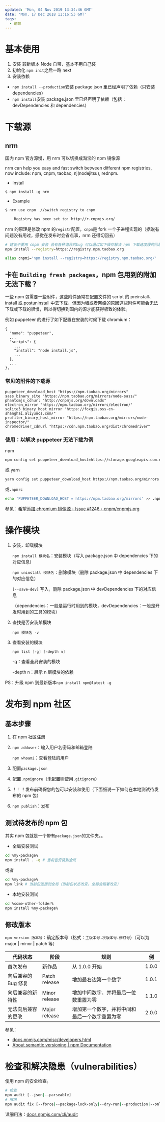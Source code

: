 ```yaml
---
updated: 'Mon, 04 Nov 2019 13:34:46 GMT'
date: 'Mon, 17 Dec 2018 11:16:53 GMT'
tags:
  - 前端
---
```


# 基本使用

1.  安装
    较新版本 Node 自带，基本不用自己装
2.  初始化
    `npm init`之后一路 next
3.  安装依赖

-   `npm install --production`安装 package.json 里已经声明了依赖（只安装 dependencies）
-   `npm install`安装 package.json 里已经声明了依赖（包括：devDependencies 和 dependencies）

# 下载源

## nrm

国内 npm 官方源慢，用 nrm 可以切换成淘宝的 npm 镜像源

nrm can help you easy and fast switch between different npm registries, now include: npm, cnpm, taobao, nj(nodejitsu), rednpm.

-   Install

`$ npm install -g nrm`

-   Example

```bash
$ nrm use cnpm  //switch registry to cnpm

    Registry has been set to: http://r.cnpmjs.org/
```

nrm 的原理是修改 npm 的`registr`配置，`cnpm`是 fork 一个子进程实现的（据说有问题没有用过，感觉在发布时会省点事，nrm 还得切回去）

```bash
# 建议不要用 cnpm 安装 会有各种诡异的bug 可以通过如下操作解决 npm 下载速度慢的问题
npm install --registry=https://registry.npm.taobao.org
```

```bash
alias cnpmi='npm install --registry=https://registry.npm.taobao.org/'
```

## 卡在 `Building fresh packages`，npm 包用到的附加无法下载？

一些 npm 包需要一些附件，这些附件通常在配置文件的 script 的 preinstall、install 或 postuninstall 中去下载，但因为墙或者网络的原因这些附件可能会无法下载或下载的很慢，所以得切换到国内的源才能获得极致的体验。

例如 puppeteer 的进行了如下配置在安装的时候下载 chromium：

```
{
  "name": "puppeteer",
  ...
  "scripts": {
    ...
    "install": "node install.js",
    ...
  },
  ...
},
```

### 常见的附件的下载源

```
puppeteer_download_host "https://npm.taobao.org/mirrors"
sass_binary_site "https://npm.taobao.org/mirrors/node-sass/"
phantomjs_cdnurl "http://cnpmjs.org/downloads"
electron_mirror "https://npm.taobao.org/mirrors/electron/"
sqlite3_binary_host_mirror "https://foxgis.oss-cn-shanghai.aliyuncs.com/"
profiler_binary_host_mirror "https://npm.taobao.org/mirrors/node-inspector/"
chromedriver_cdnurl "https://cdn.npm.taobao.org/dist/chromedriver"
```

### 使用：以解决 puppeteer 无法下载为例

npm

```bash
npm config set puppeteer_download_host=https://storage.googleapis.com.cnpmjs.org
```

或 yarn

```bash
yarn config set puppeteer_download_host https://npm.taobao.org/mirrors
```

或`.npmrc`

```bash
echo 'PUPPETEER_DOWNLOAD_HOST = https://npm.taobao.org/mirrors' >> .npmrc
```

参见：[希望添加 chromium 镜像源・Issue #1246・cnpm/cnpmjs.org](https://github.com/cnpm/cnpmjs.org/issues/1246)

# 操作模块

1.  安装，卸载模块

    `npm install 模块名`：安装模块（写入 package.json 中 dependencies 下的对应信息）

    `npm uninstall 模块名`：删除模块（删除 package.json 中 dependencies 下的对应信息）

    `[--save-dev]` 写入，删除 package.json 中 devDependencies 下的对应信息

    （dependencies：一般是运行时用到的模块，devDependencies：一般是开发时用到的工具的模块）
2.  查找是否安装某模块

    `npm 模块名 -v`
3.  查看安装的模块

    `npm list [-g] [-depth n]`

    \-g：查看全局安装的模块

    \-depth n：展示 n 层模块的依赖

PS：升级 npm 到最新版本`npm install npm@latest -g`

# 发布到 npm 社区

## 基本步骤

1.  在 npm 社区注册
2.  `npm adduser`：输入用户名密码和邮箱登陆

    `npm whoami`：查看登陆的用户
3.  配置`package.json`
4.  配置`.npmignore`（未配置则使用`.gitignore`）
5.  ！！！发布前确保您的包可以安装和使用（下面细说一下如何在本地测试待发布的 npm 包）
6.  `npm publish`：发布

## 测试待发布的 npm 包

其实 npm 包就是一个带有`package.json`的文件夹。。

-   全局安装测试

```bash
cd %my-package%
npm install . -g # 当前包安装到全局
```

或者

```bash
cd %my-package%
npm link # 当前包连接到全局（当前包状态改变，全局会跟着改变）
```

-   本地安装测试

```bash
cd %some-other-folder%
npm install %my-package%
```

## 修改版本

`npm version 版本号`：确定版本号（格式：`主版本号.次版本号.修订号`）（可以为 major | minor | patch 等）

| 代码状态         | 阶段            | 规则                      | 例     |
| ------------ | ------------- | ----------------------- | ----- |
| 首次发布         | 新作品           | 从 1.0.0 开始              | 1.0.0 |
| 向后兼容的 Bug 修复 | Patch release | 增加最右边第一个数字              | 1.0.1 |
| 向后兼容的新特性     | Minor release | 增加中间数字，并将最后一位数重置为零      | 1.1.0 |
| 无法向后兼容的更改    | Major release | 增加第一个数字，并将中间和最后一个数字重置为零 | 2.0.0 |

参见：

-   [docs.npmjs.com/misc/developers.html](https://docs.npmjs.com/misc/developers.html)
-   [About semantic versioning | npm Documentation](https://docs.npmjs.com/about-semantic-versioning#incrementing-semantic-versions-in-published-packages)

# 检查和解决隐患（vulnerabilities）

使用 npm 的安全检查。

```bash
# 检查
npm audit [--json|--parseable]
# 解决
npm audit fix [--force|--package-lock-only|--dry-run|--production|--only=dev]
```

详细用法：[docs.npmjs.com/cli/audit](https://docs.npmjs.com/cli/audit)
